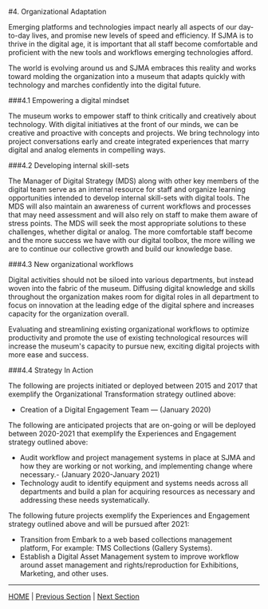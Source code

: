 #4. Organizational Adaptation

Emerging platforms and technologies impact nearly all aspects of our day-to-day lives, and promise new levels of speed and efficiency. If SJMA is to thrive in the digital age, it is important that all staff become comfortable and proficient with the new tools and workflows emerging technologies afford.

The world is evolving around us and SJMA embraces this reality and works toward molding the organization into a museum that adapts quickly with technology and marches confidently into the digital future.

###4.1 Empowering a digital mindset

The museum works to empower staff to think critically and creatively about technology. With digital initiatives at the front of our minds, we can be creative and proactive with concepts and projects. We bring technology into project conversations early and create integrated experiences that marry digital and analog elements in compelling ways.

###4.2 Developing internal skill-sets

The Manager of Digital Strategy (MDS) along with other key members of the digital team serve as an internal resource for staff and organize learning opportunities intended to develop internal skill-sets with digital tools. The MDS will also maintain an awareness of current workflows and processes that may need assessment and will also rely on staff to make them aware of stress points. The MDS will seek the most appropriate solutions to these challenges, whether digital or analog. The more comfortable staff become and the more success we have with our digital toolbox, the more willing we are to continue our collective growth and build our knowledge base.

###4.3 New organizational workflows

Digital activities should not be siloed into various departments, but instead woven into the fabric of the museum. Diffusing digital knowledge and skills throughout the organization makes room for digital roles in all department to focus on innovation at the leading edge of the digital sphere and increases capacity for the organization overall.

Evaluating and streamlining existing organizational workflows to optimize productivity and promote the use of existing technological resources will increase the museum's capacity to pursue new, exciting digital projects with more ease and success.

###4.4 Strategy In Action

The following are projects initiated or deployed between 2015 and 2017 that exemplify the Organizational Transformation strategy outlined above:

* Creation of a Digital Engagement Team — (January 2020)

The following are anticipated projects that are on-going or will be deployed between 2020-2021 that exemplify the Experiences and Engagement strategy outlined above:


* Audit workflow and project management systems in place at SJMA and how they are working or not working, and implementing change where necessary.- (January 2020-January 2021)
* Technology audit to identify equipment and systems needs across all departments and build a plan for acquiring resources as necessary and addressing these needs systematically.


The following future projects exemplify the Experiences and Engagement strategy outlined above and will be pursued after 2021:

* Transition from Embark to a web based collections management platform, For example: TMS Collections (Gallery Systems).
* Establish a Digital Asset Management system to improve workflow around asset management and rights/reproduction for Exhibitions, Marketing, and other uses.
-----

[HOME](index.md) | [Previous Section](03_Accessibility_and_Philisophy.md) | [Next Section](05_Financial_Solvency.md)
